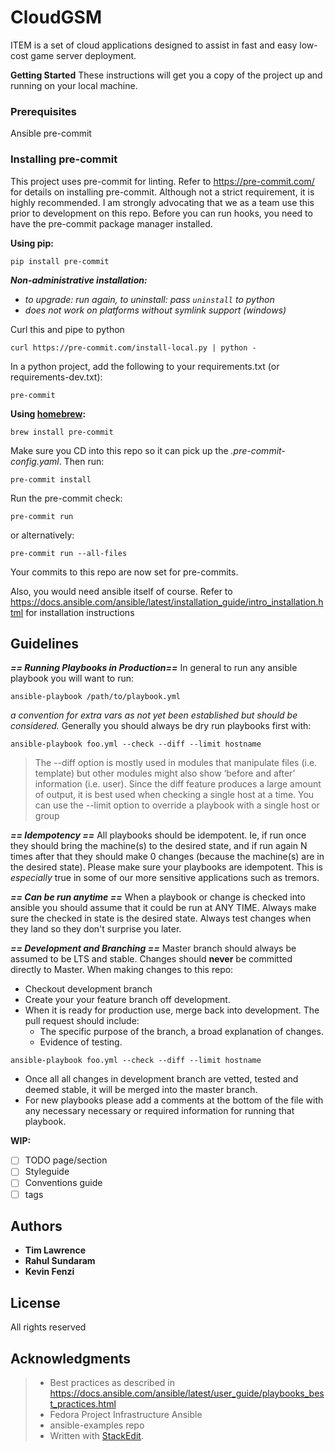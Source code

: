 # CloudGSM

ITEM is a set of cloud applications designed to assist in fast and easy low-cost game server deployment.


 **Getting Started**
These instructions will get you a copy of the project up and running on your local machine. 

### Prerequisites

Ansible
pre-commit

### Installing pre-commit

This project uses pre-commit for linting.  Refer to https://pre-commit.com/ for details on installing pre-commit.  Although not a strict requirement, it is highly recommended. I am strongly advocating that we as a team use this prior to development on this repo.
Before you can run hooks, you need to have the pre-commit package manager installed.

**Using pip:**

    pip install pre-commit

***Non-administrative installation:***

-   _to upgrade: run again, to uninstall: pass  `uninstall`  to python_
-   _does not work on platforms without symlink support (windows)_

Curl this and pipe to python

    curl https://pre-commit.com/install-local.py | python -

In a python project, add the following to your requirements.txt (or requirements-dev.txt):

    pre-commit

**Using  [homebrew](https://brew.sh/):**

    brew install pre-commit
Make sure you CD into this repo so it can pick up the *.pre-commit-config.yaml*. Then run:

    pre-commit install
Run the pre-commit check:

    pre-commit run
or alternatively:

    pre-commit run --all-files
Your commits to this repo are now set for pre-commits.

Also, you would need ansible itself of course.  Refer to https://docs.ansible.com/ansible/latest/installation_guide/intro_installation.html for installation instructions

## Guidelines

***== Running Playbooks in Production==***
In general to run any ansible playbook you will want to run:

    ansible-playbook /path/to/playbook.yml
*a convention for extra vars as not yet been established but should be considered.*
Generally you should always be dry run playbooks first with:

    ansible-playbook foo.yml --check --diff --limit hostname
    
> The --diff option is mostly used in modules that manipulate files (i.e. template) but other modules might also show ‘before and after’ information (i.e. user). Since the diff feature produces a large amount of output, it is best used when checking a single host at a time. You can use the --limit option to override a playbook with a single host or group

***== Idempotency ==***
All playbooks should be idempotent. Ie, if run once they should bring the machine(s) to the desired state, and if run again N times after that they should make 0 changes (because the machine(s) are in the desired state). Please make sure your playbooks are idempotent. This is *especially* true in some of our more sensitive applications such as tremors.

***== Can be run anytime ==***
When a playbook or change is checked into ansible you should assume that it could be run at ANY TIME. Always make sure the checked in state is the desired state. Always test changes when they land so they don't surprise you later. 

***== Development and Branching ==***
Master branch should always be assumed to be LTS and stable. Changes should **never** be committed directly to Master. When making changes to this repo:
 - Checkout development branch
 - Create your your feature branch off development.
 - When it is ready for production use, merge back into development.
The pull request should include: 
	 - The specific purpose of the branch, a broad explanation of changes. 
	 - Evidence of testing. 
 
`ansible-playbook foo.yml --check --diff --limit hostname`  
 - Once all all changes in development branch are vetted, tested and deemed stable, it will be merged into the master branch. 
 - For new playbooks please add a comments at the bottom of the file with any necessary necessary or required information for running that playbook. 

**WIP:**

 - [ ] TODO page/section
 - [ ] Styleguide
 - [ ] Conventions guide
 - [ ] tags 

## Authors

* **Tim Lawrence**
* **Rahul Sundaram**
* **Kevin Fenzi**


## License

All rights reserved

## Acknowledgments

> * Best practices as described in https://docs.ansible.com/ansible/latest/user_guide/playbooks_best_practices.html
> * Fedora Project Infrastructure Ansible
> * ansible-examples repo
> * Written with [StackEdit](https://stackedit.io/).
